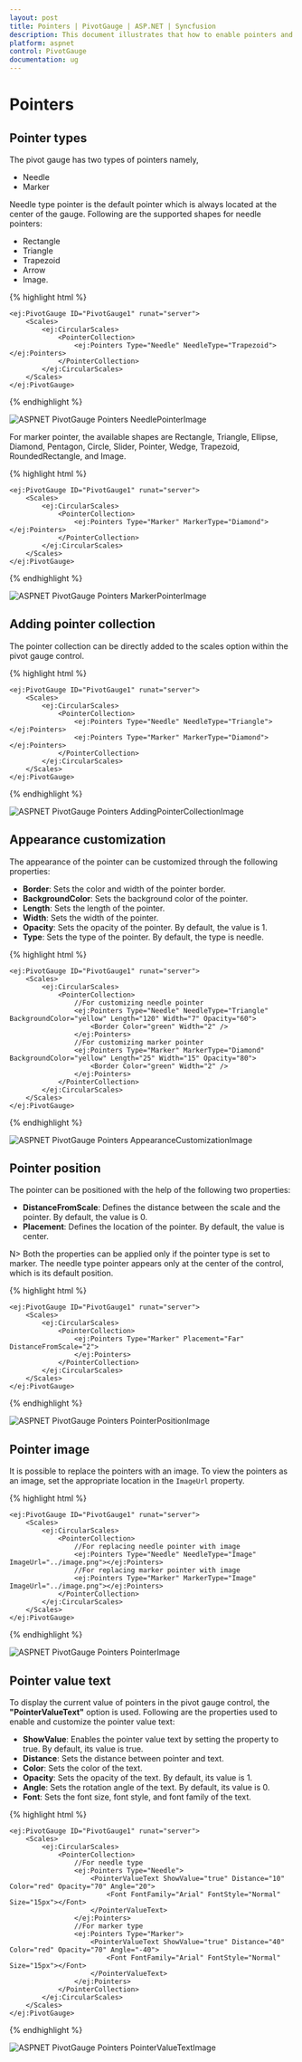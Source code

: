```yaml
---
layout: post
title: Pointers | PivotGauge | ASP.NET | Syncfusion
description: This document illustrates that how to enable pointers and its customization in ASP.NET PivotGauge control
platform: aspnet
control: PivotGauge
documentation: ug
---
```


# Pointers

## Pointer types

The pivot gauge has two types of pointers namely,

* Needle
* Marker

Needle type pointer is the default pointer which is always located at the center of the gauge. Following are the supported shapes for needle pointers:

* Rectangle
* Triangle
* Trapezoid
* Arrow
* Image.

{% highlight html %}

    <ej:PivotGauge ID="PivotGauge1" runat="server">
        <Scales>
            <ej:CircularScales>
                <PointerCollection>
                    <ej:Pointers Type="Needle" NeedleType="Trapezoid"></ej:Pointers>
                </PointerCollection>
            </ej:CircularScales>
        </Scales>
    </ej:PivotGauge>

{% endhighlight %}

![ASPNET PivotGauge Pointers NeedlePointerImage](Pointers_images/NeedlePointer.png) 

For marker pointer, the available shapes are Rectangle, Triangle, Ellipse, Diamond, Pentagon, Circle, Slider, Pointer, Wedge, Trapezoid, RoundedRectangle, and Image.

{% highlight html %}

    <ej:PivotGauge ID="PivotGauge1" runat="server">
        <Scales>
            <ej:CircularScales>
                <PointerCollection>
                    <ej:Pointers Type="Marker" MarkerType="Diamond"></ej:Pointers>
                </PointerCollection>
            </ej:CircularScales>
        </Scales>
    </ej:PivotGauge>

{% endhighlight %}

![ASPNET PivotGauge Pointers MarkerPointerImage](Pointers_images/MarkerPointer.png) 

## Adding pointer collection

The pointer collection can be directly added to the scales option within the pivot gauge control.

{% highlight html %}

    <ej:PivotGauge ID="PivotGauge1" runat="server">
        <Scales>
            <ej:CircularScales>
                <PointerCollection>
                    <ej:Pointers Type="Needle" NeedleType="Triangle"></ej:Pointers>
                    <ej:Pointers Type="Marker" MarkerType="Diamond"></ej:Pointers>
                </PointerCollection>
            </ej:CircularScales>
        </Scales>
    </ej:PivotGauge>

{% endhighlight  %}

![ASPNET PivotGauge Pointers AddingPointerCollectionImage](Pointers_images/AddingPointerCollection.png)

## Appearance customization

The appearance of the pointer can be customized through the following properties:

* **Border**: Sets the color and width of the pointer border.
* **BackgroundColor**: Sets the background color of the pointer.
* **Length**: Sets the length of the pointer.
* **Width**: Sets the width of the pointer.
* **Opacity**: Sets the opacity of the pointer. By default, the value is 1.
* **Type**: Sets the type of the pointer. By default, the type is needle.

{% highlight html %}

    <ej:PivotGauge ID="PivotGauge1" runat="server">
        <Scales>
            <ej:CircularScales>
                <PointerCollection>
                    //For customizing needle pointer
                    <ej:Pointers Type="Needle" NeedleType="Triangle" BackgroundColor="yellow" Length="120" Width="7" Opacity="60">
                        <Border Color="green" Width="2" />
                    </ej:Pointers>
                    //For customizing marker pointer
                    <ej:Pointers Type="Marker" MarkerType="Diamond" BackgroundColor="yellow" Length="25" Width="15" Opacity="80">
                        <Border Color="green" Width="2" />
                    </ej:Pointers>
                </PointerCollection>
            </ej:CircularScales>
        </Scales>
    </ej:PivotGauge>

{% endhighlight %}

![ASPNET PivotGauge Pointers AppearanceCustomizationImage](Pointers_images/AppearanceCustomization.png) 

## Pointer position

The pointer can be positioned with the help of the following two properties:

* **DistanceFromScale**: Defines the distance between the scale and the pointer. By default, the value is 0.
* **Placement**: Defines the location of the pointer. By default, the value is center.

N> Both the properties can be applied only if the pointer type is set to marker. The needle type pointer appears only at the center of the control, which is its default position.

{% highlight html %}

    <ej:PivotGauge ID="PivotGauge1" runat="server">
        <Scales>
            <ej:CircularScales>
                <PointerCollection>
                    <ej:Pointers Type="Marker" Placement="Far" DistanceFromScale="2">
                    </ej:Pointers>
                </PointerCollection>
            </ej:CircularScales>
        </Scales>
    </ej:PivotGauge>

{% endhighlight %}

![ASPNET PivotGauge Pointers PointerPositionImage](Pointers_images/PointerPosition.png)

## Pointer image

It is possible to replace the pointers with an image. To view the pointers as an image, set the appropriate location in the `ImageUrl` property.

{% highlight html %}

    <ej:PivotGauge ID="PivotGauge1" runat="server">
        <Scales>
            <ej:CircularScales>
                <PointerCollection>
                    //For replacing needle pointer with image
                    <ej:Pointers Type="Needle" NeedleType="Image" ImageUrl="../image.png"></ej:Pointers>
                    //For replacing marker pointer with image
                    <ej:Pointers Type="Marker" MarkerType="Image" ImageUrl="../image.png"></ej:Pointers>
                </PointerCollection>
            </ej:CircularScales>
        </Scales>
    </ej:PivotGauge>

{% endhighlight %}

![ASPNET PivotGauge Pointers PointerImage](Pointers_images/PointerImage.png)

## Pointer value text

To display the current value of pointers in the pivot gauge control, the **"PointerValueText"** option is used. Following are the properties used to enable and customize the pointer value text:
 
* **ShowValue**: Enables the pointer value text by setting the property to true. By default, its value is true.
* **Distance**: Sets the distance between pointer and text.
* **Color**: Sets the color of the text.
* **Opacity**: Sets the opacity of the text. By default, its value is 1.
* **Angle**: Sets the rotation angle of the text. By default, its value is 0.
* **Font**: Sets the font size, font style, and font family of the text.

{% highlight html %}

    <ej:PivotGauge ID="PivotGauge1" runat="server">
        <Scales>
            <ej:CircularScales>
                <PointerCollection>
                    //For needle type
                    <ej:Pointers Type="Needle">
                        <PointerValueText ShowValue="true" Distance="10" Color="red" Opacity="70" Angle="20">
                            <Font FontFamily="Arial" FontStyle="Normal" Size="15px"></Font>
                        </PointerValueText>
                    </ej:Pointers>
                    //For marker type
                    <ej:Pointers Type="Marker">
                        <PointerValueText ShowValue="true" Distance="40" Color="red" Opacity="70" Angle="-40">
                            <Font FontFamily="Arial" FontStyle="Normal" Size="15px"></Font>
                        </PointerValueText>
                    </ej:Pointers>
                </PointerCollection>
            </ej:CircularScales>
        </Scales>
    </ej:PivotGauge>

{% endhighlight %}

![ASPNET PivotGauge Pointers PointerValueTextImage](Pointers_images/PointerValueText.png)